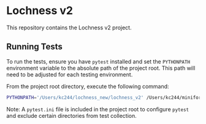 # Lochness v2

This repository contains the Lochness v2 project.

## Running Tests

To run the tests, ensure you have `pytest` installed and set the `PYTHONPATH` environment variable to the absolute path of the project root. This path will need to be adjusted for each testing environment.

From the project root directory, execute the following command:

```bash
PYTHONPATH='/Users/kc244/lochness_new/lochness_v2' /Users/kc244/miniforge3/bin/pytest
```

Note: A `pytest.ini` file is included in the project root to configure `pytest` and exclude certain directories from test collection.
